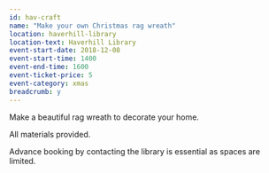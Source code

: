 ```yaml
---
id: hav-craft
name: "Make your own Christmas rag wreath"
location: haverhill-library
location-text: Haverhill Library
event-start-date: 2018-12-08
event-start-time: 1400
event-end-time: 1600
event-ticket-price: 5
event-category: xmas
breadcrumb: y
---
```


Make a beautiful rag wreath to decorate your home.

All materials provided.

Advance booking by contacting the library is essential as spaces are limited.
